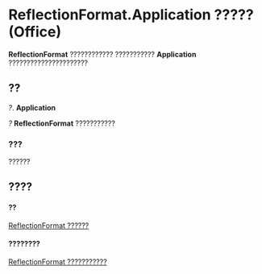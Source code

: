 
# ReflectionFormat.Application ????? (Office)

 **ReflectionFormat** ???????????? ??????????? **Application** ??????????????????????


## ??

 _?_. **Application**

 _?_ **ReflectionFormat** ???????????


### ???

??????


## ????


#### ??


[ReflectionFormat ??????](9684dbb3-5b99-113b-9808-1173fdd719a9.md)
#### ????????


[ReflectionFormat ???????????](http://msdn.microsoft.com/library/040424e8-2903-8416-c294-872d872d5277%28Office.15%29.aspx)